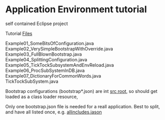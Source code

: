# Application Environment tutorial
self contained Eclipse project

Tutorial [Files](https://github.com/AlexRaybosh/arutils_App_Env_tut/tree/master/src/tut) <br/>


Example01_SomeBitsOfConfiguration.java<br/>
Example02_VerySimpleBootstrapWithOverride.java<br/>
Example03_FullBlownBootstrap.java<br/>
Example04_SplittingConfiguration.java<br/>
Example05_TickTockSubsystemAndEnvReload.java<br/>
Example06_ProcSubSystemInDB.java<br/>
Example07_DictionaryForCommonWords.java<br/>
TickTockSubSystem.java<br/>


Bootstrap configurations (bootstrap*.json) are int [src root](https://github.com/AlexRaybosh/arutils_App_Env_tut/tree/master/src), so should get loaded as a class loader resource,

Only one bootstrap.json file is needed for a reall application. Best to split, and have all listed once, e.g. [allincludes.jason](https://github.com/AlexRaybosh/arutils_App_Env_tut/blob/master/src/allincludes.json)
 
